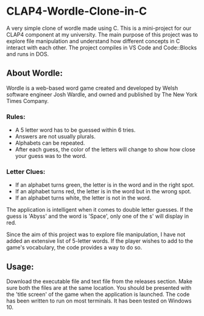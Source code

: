 # CLAP4-Wordle-Clone-in-C
A very simple clone of wordle made using C. This is a mini-project for our CLAP4 component at my university. The main purpose of this project was to explore file manipulation and understand how different concepts in C interact with each other. 
The project compiles in VS Code and Code::Blocks and runs in DOS.

## About Wordle:
Wordle is a web-based word game created and developed by Welsh software engineer Josh Wardle, and owned and published by The New York Times Company.

### Rules:
 - A 5 letter word has to be guessed within 6 tries.
 - Answers are not usually plurals.
 - Alphabets can be repeated.
 - After each guess, the color of the letters will change to show how close your guess was to the word.
 
 ### Letter Clues:
  - If an alphabet turns green, the letter is in the word and in the right spot.
  - If an alphabet turns red, the letter is in the word but in the wrong spot.
  - If an alphabet turns white, the letter is not in the word.

The application is intelligent when it comes to double letter guesses. If the guess is 'Abyss' and the word is 'Space', only one of the s' will display in red. 

Since the aim of this project was to explore file manipulation, I have not added an extensive list of 5-letter words. If the player wishes to add to the game's vocabulary, the code provides a way to do so.

## Usage:
Download the executable file and text file from the releases section. Make sure both the files are at the same location.
You should be presented with the 'title screen' of the game when the application is launched.
The code has been written to run on most terminals. It has been tested on Windows 10.

